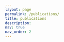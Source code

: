 ```yaml
---
layout: page
permalink: /publications/
title: publications
description: 
nav: true
nav_order: 2
---
```


<!-- _pages/publications.md -->

<!-- Bibsearch Feature -->



</div>
